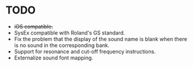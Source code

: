 # TODO

* ~~iOS compatible.~~
* SysEx compatible with Roland's GS standard.
* Fix the problem that the display of the sound name is blank when there is no sound in the corresponding bank.
* Support for resonance and cut-off frequency instructions.
* Externalize sound font mapping.